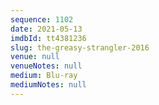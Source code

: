 ```yaml
---
sequence: 1102
date: 2021-05-13
imdbId: tt4381236
slug: the-greasy-strangler-2016
venue: null
venueNotes: null
medium: Blu-ray
mediumNotes: null
---
```

